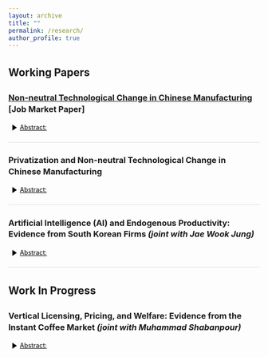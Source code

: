 ```yaml
---
layout: archive
title: ""
permalink: /research/
author_profile: true
---
```


<style>
  /* Typography & spacing */
  body { line-height: 1.4; }
  p, li { font-size: 1em; }
  .coauthors, .subcontent { font-size: 0.9em; }
  h2, h3 { margin-top: 1.5em; }

  /* Subcontent list styling */
  ul.subcontent {
    list-style-type: circle;
    margin-left: 10px;
    padding-left: 10px;
  }

  /* Divider between papers */
  .underline {
    display: block;
    margin: 20px 0;
    border-bottom: 1px solid #ddd;
  }

  /* Abstracts are collapsed by default */
  .abstract {
    display: none;
    text-align: justify;
    margin-top: 5px;
  }

  /* Toggle link with rotating triangle (black text) */
  .toggle-link {
    color: #000;
    text-decoration: underline; /* change to 'none' if you prefer no underline */
    cursor: pointer;
    font-size: 0.9em;
    margin-left: 8px;
    display: inline-flex;
    align-items: center;
    gap: 6px;
  }
  .toggle-link:visited,
  .toggle-link:hover,
  .toggle-link:focus {
    color: #000;
    text-decoration: underline;
  }

  /* Triangle icon (right-pointing by default) */
  .toggle-link::before {
    content: "";
    display: inline-block;
    width: 0; height: 0;
    border-style: solid;
    border-width: 6px 0 6px 9px;         /* right-pointing triangle */
    border-color: transparent transparent transparent currentColor;
    transform: rotate(0deg);              /* ▶ */
    transition: transform 0.18s ease;
  }

  /* Rotate triangle down when expanded */
  .toggle-link[aria-expanded="true"]::before {
    transform: rotate(90deg);             /* ▼ */
  }

  /* Keyboard focus visible */
  .toggle-link:focus {
    outline: 2px dotted #000;
    outline-offset: 2px;
  }
</style>

<script>
  function toggleAbstract(id, linkEl) {
    var abs = document.getElementById(id);
    var isHidden = abs.style.display === "none" || abs.style.display === "";
    abs.style.display = isHidden ? "block" : "none";
    abs.setAttribute("aria-hidden", isHidden ? "false" : "true");
    if (linkEl) {
      linkEl.setAttribute("aria-expanded", isHidden ? "true" : "false");
      // Keep the label static as "Abstract:" per your request.
      // linkEl.textContent = "Abstract:";  // (no change needed)
    }
  }
</script>

## Working Papers

### [Non-neutral Technological Change in Chinese Manufacturing](https://papers.ssrn.com/sol3/papers.cfm?abstract_id=5176447) **[Job Market Paper]**
<a class="toggle-link" href="#" onclick="toggleAbstract('abs-jmp', this); return false;"
   aria-controls="abs-jmp" aria-expanded="false">Abstract:</a>
<div id="abs-jmp" class="abstract" aria-hidden="true">
This paper identifies firm-level factor-augmenting productivity for capital, labor, and materials using Chinese manufacturing data from 1998 to 2008, a period marked by the reform of state-owned enterprises. We develop a novel method to estimate the parameters of a CES production function and recover the three types of factor-augmenting productivity. The results reveal strong biased technological change: labor-augmenting productivity grew fastest (12% annually), followed by capital (5%), with both outperforming material-augmenting productivity (1.4%). Factor-augmenting productivity shows heterogeneity across ownership types. Dynamic Olley–Pakes decomposition indicates that productivity growth was primarily driven by incumbents, while entrants improved capital efficiency and exiters enhanced labor efficiency. Using these estimates, we explain the cost-share shifts in terms of factor-augmenting productivity gaps and relative input prices.
</div>

<span class="underline"></span>

### Privatization and Non-neutral Technological Change in Chinese Manufacturing
<a class="toggle-link" href="#" onclick="toggleAbstract('abs-priv', this); return false;"
   aria-controls="abs-priv" aria-expanded="false">Abstract:</a>
<div id="abs-priv" class="abstract" aria-hidden="true">
  <em>Abstract coming soon.</em>
</div>

<span class="underline"></span>

### Artificial Intelligence (AI) and Endogenous Productivity: Evidence from South Korean Firms <em>(joint with Jae Wook Jung)</em>
<a class="toggle-link" href="#" onclick="toggleAbstract('abs-ai', this); return false;"
   aria-controls="abs-ai" aria-expanded="false">Abstract:</a>
<div id="abs-ai" class="abstract" aria-hidden="true">
This paper examines the impact of artificial intelligence (AI) adoption on firm-level productivity. Using all sectors data between 2017 and 2023 in South Korea, we construct measures of AI adoption and estimate endogenous productivity change to address selection into adoption. We find that AI adopters experience a 4% short-run revenue increase on average. Effects are heterogeneous across years and sectors, with stronger gains in ICT and services, and muted or slightly negative impacts in trade and manufacturing.
</div>

<span class="underline"></span>

## Work In Progress

### Vertical Licensing, Pricing, and Welfare: Evidence from the Instant Coffee Market <em>(joint with Muhammad Shabanpour)</em>
<a class="toggle-link" href="#" onclick="toggleAbstract('abs-lic', this); return false;"
   aria-controls="abs-lic" aria-expanded="false">Abstract:</a>
<div id="abs-lic" class="abstract" aria-hidden="true">
  <em>Abstract coming soon.</em>
</div>
